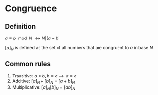 # Congruence

## Definition

$a\equiv b\mod N$
$\iff N|(a-b)$

$[a]_{N}$ is defined as the set of all numbers that are congruent to $a$ in base $N$

## Common rules

1. Transitive: $a\equiv b,b\equiv c\implies a\equiv c$
2. Additive: $[a]_{N}+[b]_{N}=[a+b]_{N}$
2. Multiplicative: $[a]_{N}[b]_{N}=[ab]_{N}$

